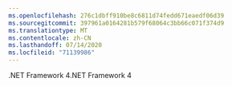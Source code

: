 ```yaml
---
ms.openlocfilehash: 276c1dbff910be8c6811d74fedd671eaedf06d39
ms.sourcegitcommit: 397961a0164281b579f68064c3bb66c071f374d9
ms.translationtype: MT
ms.contentlocale: zh-CN
ms.lasthandoff: 07/14/2020
ms.locfileid: "71139986"
---
```

<span data-ttu-id="41b66-101">.NET Framework 4</span><span class="sxs-lookup"><span data-stu-id="41b66-101">.NET Framework 4</span></span>